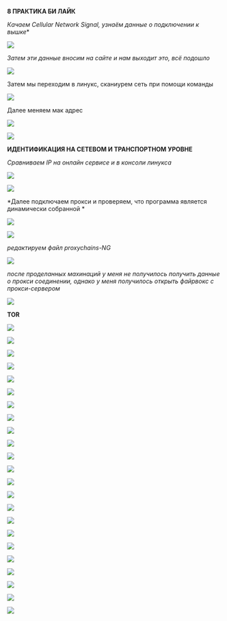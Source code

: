 **8 ПРАКТИКА БИ ЛАЙК**

*Качаем Cellular Network Signal, узнаём данные о подключении к вышке**

![](https://raw.githubusercontent.com/kop4anskiy/PRAKTIKA7_OIB/main/1.jpg)

*Затем эти данные вносим на сайте и нам выходит это, всё подошло*

![](https://raw.githubusercontent.com/kop4anskiy/PRAKTIKA7_OIB/main/2.png)

Затем мы переходим в линукс, сканиурем сеть при помощи команды

![](https://raw.githubusercontent.com/kop4anskiy/PRAKTIKA7_OIB/main/3.png)

Далее меняем мак адрес 

![](https://raw.githubusercontent.com/kop4anskiy/PRAKTIKA7_OIB/main/4.png)

![](https://raw.githubusercontent.com/kop4anskiy/PRAKTIKA7_OIB/main/5.png)

**ИДЕНТИФИКАЦИЯ НА СЕТЕВОМ И ТРАНСПОРТНОМ УРОВНЕ** 

*Сравниваем IP на онлайн сервисе и в консоли линукса*

![](https://raw.githubusercontent.com/kop4anskiy/PRAKTIKA7_OIB/main/6.png)

![](https://raw.githubusercontent.com/kop4anskiy/PRAKTIKA7_OIB/main/7.png)

*Далее подключаем прокси и проверяем, что программа является динамически собранной *

![](https://raw.githubusercontent.com/kop4anskiy/PRAKTIKA7_OIB/main/8.png)

![](https://raw.githubusercontent.com/kop4anskiy/PRAKTIKA7_OIB/main/9.png)

*редактируем файл proxychains-NG*

![](https://raw.githubusercontent.com/kop4anskiy/PRAKTIKA7_OIB/main/10.png)

*после проделанных махинаций у меня не получилось получить данные о прокси соединении, однако у меня получилось открыть файрвокс с прокси-сервером*

![](https://raw.githubusercontent.com/kop4anskiy/PRAKTIKA7_OIB/main/11.png)

**TOR**

![](https://raw.githubusercontent.com/kop4anskiy/PRAKTIKA7_OIB/main/12.png)

![](https://raw.githubusercontent.com/kop4anskiy/PRAKTIKA7_OIB/main/13.png)

![](https://raw.githubusercontent.com/kop4anskiy/PRAKTIKA7_OIB/main/14.png)

![](https://raw.githubusercontent.com/kop4anskiy/PRAKTIKA7_OIB/main/15.png)

![](https://raw.githubusercontent.com/kop4anskiy/PRAKTIKA7_OIB/main/16.png)

![](https://raw.githubusercontent.com/kop4anskiy/PRAKTIKA7_OIB/main/17.png)

![](https://raw.githubusercontent.com/kop4anskiy/PRAKTIKA7_OIB/main/18.png)

![](https://raw.githubusercontent.com/kop4anskiy/PRAKTIKA7_OIB/main/19.png)

![](https://raw.githubusercontent.com/kop4anskiy/PRAKTIKA7_OIB/main/20.png)

![](https://raw.githubusercontent.com/kop4anskiy/PRAKTIKA7_OIB/main/21.png)

![](https://raw.githubusercontent.com/kop4anskiy/PRAKTIKA7_OIB/main/22.png)

![](https://raw.githubusercontent.com/kop4anskiy/PRAKTIKA7_OIB/main/23.png)

![](https://raw.githubusercontent.com/kop4anskiy/PRAKTIKA7_OIB/main/24.png)

![](https://raw.githubusercontent.com/kop4anskiy/PRAKTIKA7_OIB/main/25.png)

![](https://raw.githubusercontent.com/kop4anskiy/PRAKTIKA7_OIB/main/26.png)

![](https://raw.githubusercontent.com/kop4anskiy/PRAKTIKA7_OIB/main/27.png)

![](https://raw.githubusercontent.com/kop4anskiy/PRAKTIKA7_OIB/main/28.png)

![](https://raw.githubusercontent.com/kop4anskiy/PRAKTIKA7_OIB/main/29.png)

![](https://raw.githubusercontent.com/kop4anskiy/PRAKTIKA7_OIB/main/30.png)

![](https://raw.githubusercontent.com/kop4anskiy/PRAKTIKA7_OIB/main/31.png)

![](https://raw.githubusercontent.com/kop4anskiy/PRAKTIKA7_OIB/main/32.png)

![](https://raw.githubusercontent.com/kop4anskiy/PRAKTIKA7_OIB/main/33.png)

![](https://raw.githubusercontent.com/kop4anskiy/PRAKTIKA7_OIB/main/34.png)


















